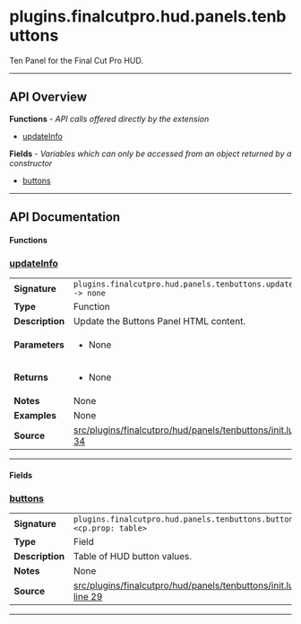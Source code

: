# plugins.finalcutpro.hud.panels.tenbuttons

Ten Panel for the Final Cut Pro HUD.

---

## API Overview
**Functions** - _API calls offered directly by the extension_
 * [updateInfo](#updateinfo)

**Fields** - _Variables which can only be accessed from an object returned by a constructor_
 * [buttons](#buttons)


---

## API Documentation

#### Functions


### [updateInfo](#updateinfo)

|                                             |                                                                                     |
| --------------------------------------------|-------------------------------------------------------------------------------------|
| **Signature**                               | `plugins.finalcutpro.hud.panels.tenbuttons.updateInfo() -> none`                                                                    |
| **Type**                                    | Function                                                                     |
| **Description**                             | Update the Buttons Panel HTML content.                                                                     |
| **Parameters**                              | <ul><li>None</li></ul> |
| **Returns**                                 | <ul><li>None</li></ul>          |
| **Notes**                                   | None |
| **Examples**                                | None |
| **Source**                                  | [src/plugins/finalcutpro/hud/panels/tenbuttons/init.lua line 34](https://github.com/CommandPost/CommandPost/blob/develop/src/plugins/finalcutpro/hud/panels/tenbuttons/init.lua#L34) |

---

#### Fields


### [buttons](#buttons)

|                                             |                                                                                     |
| --------------------------------------------|-------------------------------------------------------------------------------------|
| **Signature**                               | `plugins.finalcutpro.hud.panels.tenbuttons.buttons <cp.prop: table>`                                                                    |
| **Type**                                    | Field                                                                     |
| **Description**                             | Table of HUD button values.                                                                     |
| **Notes**                                   | None |
| **Source**                                  | [src/plugins/finalcutpro/hud/panels/tenbuttons/init.lua line 29](https://github.com/CommandPost/CommandPost/blob/develop/src/plugins/finalcutpro/hud/panels/tenbuttons/init.lua#L29) |

---

